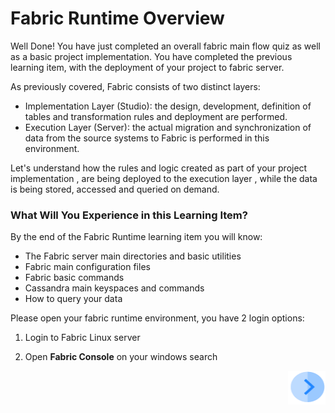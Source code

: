 # Fabric Runtime Overview

Well Done! You have just completed an overall  fabric main flow quiz as well as a basic project implementation. You have completed the previous learning item, with the deployment of your project to fabric server. 

As previously covered, Fabric consists of two distinct layers:

- Implementation Layer (Studio): the design, development, definition of tables and transformation rules and deployment are performed.
- Execution Layer (Server): the actual migration and synchronization of data from the source systems to  Fabric is performed in this environment.



Let's understand how the rules and logic created as part of your project implementation , are being deployed to the execution layer , while the data is being stored, accessed and queried on demand.



### What Will You Experience in this Learning Item?

By the end of the Fabric Runtime learning item you will know:

- The Fabric server main directories and basic utilities
- Fabric main configuration files
- Fabric  basic commands 
- Cassandra main keyspaces and commands
- How to query your data



Please open your fabric runtime environment, you have 2 login options:

1. Login to Fabric  Linux server  

2. Open **Fabric Console** on your windows search

   

[<img align="right" width="60" height="54" src="/articles/images/Next.png">](/academy/Training_Level_1/04_fabric_runtime/02_getting_started_with_fabric_server.md)

